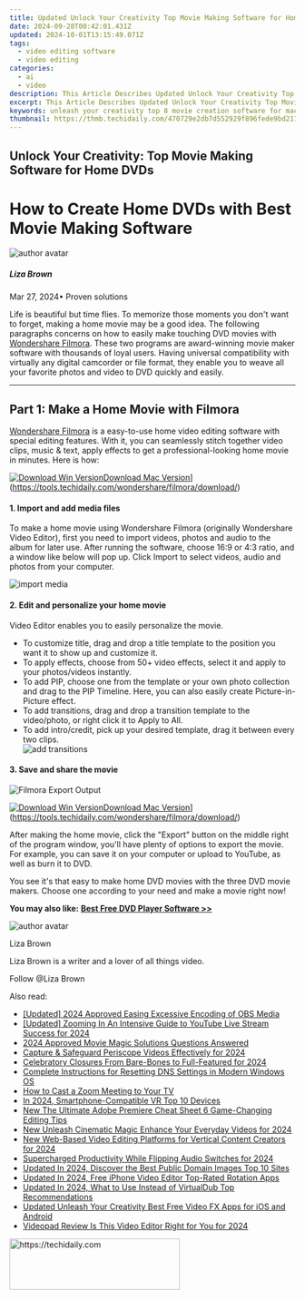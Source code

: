 ```yaml
---
title: Updated Unlock Your Creativity Top Movie Making Software for Home DVDs
date: 2024-09-28T00:42:01.431Z
updated: 2024-10-01T13:15:49.071Z
tags: 
  - video editing software
  - video editing
categories: 
  - ai
  - video
description: This Article Describes Updated Unlock Your Creativity Top Movie Making Software for Home DVDs
excerpt: This Article Describes Updated Unlock Your Creativity Top Movie Making Software for Home DVDs
keywords: unleash your creativity top 8 movie creation software for mac,unlock your creativity top movie making software for home dvds,how to create home dvds with best movie making software,unleash your creativity top rated online animation software for video making,unleash your creativity top 3d video making software,unleash your creativity top free video editing software for chromebook,unleash your creativity top 10 free video editing software for chrome os
thumbnail: https://thmb.techidaily.com/470729e2db7d552929f896fede9bd2112971e2401fbcd66ce15df928f6be58b2.jpg
---
```


## Unlock Your Creativity: Top Movie Making Software for Home DVDs

# How to Create Home DVDs with Best Movie Making Software

![author avatar](https://lh5.googleusercontent.com/-AIMmjowaFs4/AAAAAAAAAAI/AAAAAAAAABc/Y5UmwDaI7HU/s250-c-k/photo.jpg)

##### Liza Brown

 Mar 27, 2024• Proven solutions

Life is beautiful but time flies. To memorize those moments you don't want to forget, making a home movie may be a good idea. The following paragraphs concerns on how to easily make touching DVD movies with [Wondershare Filmora](https://tools.techidaily.com/wondershare/filmora/download/). These two programs are award-winning movie maker software with thousands of loyal users. Having universal compatibility with virtually any digital camcorder or file format, they enable you to weave all your favorite photos and video to DVD quickly and easily.

---

## Part 1: Make a Home Movie with Filmora

[Wondershare Filmora](https://tools.techidaily.com/wondershare/filmora/download/) is a easy-to-use home video editing software with special editing features. With it, you can seamlessly stitch together video clips, music & text, apply effects to get a professional-looking home movie in minutes. Here is how:

[![Download Win Version](https://images.wondershare.com/filmora/guide/download-btn-win.jpg)](https://tools.techidaily.com/wondershare/filmora/download/)[Download Mac Version](https://images.wondershare.com/filmora/guide/download-btn-mac.jpg)](https://tools.techidaily.com/wondershare/filmora/download/)

#### 1\. Import and add media files

To make a home movie using Wondershare Filmora (originally Wondershare Video Editor), first you need to import videos, photos and audio to the album for later use. After running the software, choose 16:9 or 4:3 ratio, and a window like below will pop up. Click Import to select videos, audio and photos from your computer.

![import media](https://images.wondershare.com/filmora/article-images/video-editor-main-interface-1.jpg)

#### 2\. Edit and personalize your home movie

Video Editor enables you to easily personalize the movie.

* To customize title, drag and drop a title template to the position you want it to show up and customize it.
* To apply effects, choose from 50+ video effects, select it and apply to your photos/videos instantly.
* To add PIP, choose one from the template or your own photo collection and drag to the PIP Timeline. Here, you can also easily create Picture-in-Picture effect.
* To add transitions, drag and drop a transition template to the video/photo, or right click it to Apply to All.
* To add intro/credit, pick up your desired template, drag it between every two clips.  
![add transitions](https://images.wondershare.com/filmora/article-images/transitions-filmora9-mac.png)

#### 3\. Save and share the movie

![Filmora Export Output](https://images.wondershare.com/filmora/article-images/export-output.jpg)

[![Download Win Version](https://images.wondershare.com/filmora/guide/download-btn-win.jpg)](https://tools.techidaily.com/wondershare/filmora/download/)[Download Mac Version](https://images.wondershare.com/filmora/guide/download-btn-mac.jpg)](https://tools.techidaily.com/wondershare/filmora/download/)

After making the home movie, click the "Export" button on the middle right of the program window, you'll have plenty of options to export the movie. For example, you can save it on your computer or upload to YouTube, as well as burn it to DVD.

You see it's that easy to make home DVD movies with the three DVD movie makers. Choose one according to your need and make a movie right now!

**You may also like:** [**Best Free DVD Player Software >>**](https://tools.techidaily.com/wondershare/filmora/download/)

![author avatar](https://lh5.googleusercontent.com/-AIMmjowaFs4/AAAAAAAAAAI/AAAAAAAAABc/Y5UmwDaI7HU/s250-c-k/photo.jpg)

Liza Brown

Liza Brown is a writer and a lover of all things video.

Follow @Liza Brown

<ins class="adsbygoogle"
      style="display:block"
      data-ad-client="ca-pub-7571918770474297"
      data-ad-slot="8358498916"
      data-ad-format="auto"
      data-full-width-responsive="true"></ins>

<span class="atpl-alsoreadstyle">Also read:</span>
<div><ul>
<li><a href="https://remote-screen-capture.techidaily.com/updated-2024-approved-easing-excessive-encoding-of-obs-media/"><u>[Updated] 2024 Approved Easing Excessive Encoding of OBS Media</u></a></li>
<li><a href="https://fox-http.techidaily.com/updated-zooming-in-an-intensive-guide-to-youtube-live-stream-success-for-2024/"><u>[Updated] Zooming In An Intensive Guide to YouTube Live Stream Success for 2024</u></a></li>
<li><a href="https://extra-support.techidaily.com/2024-approved-movie-magic-solutions-questions-answered/"><u>2024 Approved Movie Magic Solutions Questions Answered</u></a></li>
<li><a href="https://article-helps.techidaily.com/capture-and-safeguard-periscope-videos-effectively-for-2024/"><u>Capture & Safeguard Periscope Videos Effectively for 2024</u></a></li>
<li><a href="https://extra-information.techidaily.com/celebratory-closures-from-bare-bones-to-full-featured-for-2024/"><u>Celebratory Closures From Bare-Bones to Full-Featured for 2024</u></a></li>
<li><a href="https://win-forum.techidaily.com/complete-instructions-for-resetting-dns-settings-in-modern-windows-os/"><u>Complete Instructions for Resetting DNS Settings in Modern Windows OS</u></a></li>
<li><a href="https://techno-recovery.techidaily.com/how-to-cast-a-zoom-meeting-to-your-tv/"><u>How to Cast a Zoom Meeting to Your TV</u></a></li>
<li><a href="https://extra-support.techidaily.com/in-2024-smartphone-compatible-vr-top-10-devices/"><u>In 2024, Smartphone-Compatible VR Top 10 Devices</u></a></li>
<li><a href="https://ai-video-tools.techidaily.com/new-the-ultimate-adobe-premiere-cheat-sheet-6-game-changing-editing-tips/"><u>New The Ultimate Adobe Premiere Cheat Sheet 6 Game-Changing Editing Tips</u></a></li>
<li><a href="https://ai-video-tools.techidaily.com/new-unleash-cinematic-magic-enhance-your-everyday-videos-for-2024/"><u>New Unleash Cinematic Magic Enhance Your Everyday Videos for 2024</u></a></li>
<li><a href="https://ai-video-tools.techidaily.com/new-web-based-video-editing-platforms-for-vertical-content-creators-for-2024/"><u>New Web-Based Video Editing Platforms for Vertical Content Creators for 2024</u></a></li>
<li><a href="https://article-helps.techidaily.com/supercharged-productivity-while-flipping-audio-switches-for-2024/"><u>Supercharged Productivity While Flipping Audio Switches for 2024</u></a></li>
<li><a href="https://ai-video-tools.techidaily.com/updated-in-2024-discover-the-best-public-domain-images-top-10-sites/"><u>Updated In 2024, Discover the Best Public Domain Images Top 10 Sites</u></a></li>
<li><a href="https://ai-video-tools.techidaily.com/updated-in-2024-free-iphone-video-editor-top-rated-rotation-apps/"><u>Updated In 2024, Free iPhone Video Editor Top-Rated Rotation Apps</u></a></li>
<li><a href="https://ai-video-tools.techidaily.com/updated-in-2024-what-to-use-instead-of-virtualdub-top-recommendations/"><u>Updated In 2024, What to Use Instead of VirtualDub Top Recommendations</u></a></li>
<li><a href="https://ai-video-tools.techidaily.com/updated-unleash-your-creativity-best-free-video-fx-apps-for-ios-and-android/"><u>Updated Unleash Your Creativity Best Free Video FX Apps for iOS and Android</u></a></li>
<li><a href="https://ai-video-tools.techidaily.com/videopad-review-is-this-video-editor-right-for-you-for-2024/"><u>Videopad Review Is This Video Editor Right for You for 2024</u></a></li>
</ul></div>

<!-- affiliate ads begin -->
<a href="https://laganoo.pxf.io/c/5597632/1657395/16446" target="_top" id="1657395">
  <img src="//a.impactradius-go.com/display-ad/16446-1657395" border="0" alt="https://techidaily.com" width="300" height="90"/>
</a>
<img height="0" width="0" src="https://laganoo.pxf.io/i/5597632/1657395/16446" style="position:absolute;visibility:hidden;" border="0" />
<!-- affiliate ads end -->

